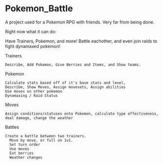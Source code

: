 # Pokemon_Battle
A project used for a Pokemon RPG with friends. Very far from being done.

Right now what it can do:

  Have Trainers, Pokemon, and more! Battle eachother, and even join raids to fight dynamaxed pokemon!
  
  Trainers
  
    Describe, Add Pokemon, Give Berries and Items, and Show teams.

  Pokemon
  
    Calculate stats based off of it's base stats and level, 
    Describe, Show Moves, Assign movesets, Assign abilities
    Use moves on other pokemon
    Dynamaxing / Raid Status
    
  Moves
  
    Assign conditions/statuses onto Pokemon, calculate type effectiveness, deal damage, change the weather
    
  Battles
  
    Create a battle between two trainers.
      Move by move, or full on 1v1.
      Set turn order
      Use moves
      Eat berries
      Weather changes
